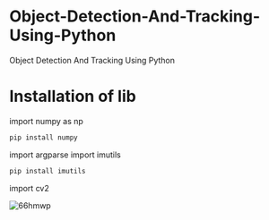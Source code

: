 # Object-Detection-And-Tracking-Using-Python
Object Detection And Tracking Using Python

# Installation of lib

import numpy as np
```bash
pip install numpy
```
import argparse
import imutils
```bash
pip install imutils
```
import cv2
 
 
 ![66hmwp](https://cloud.githubusercontent.com/assets/14802199/26278443/4ec790fc-3db8-11e7-9c01-e2a3bbe638bd.gif)
